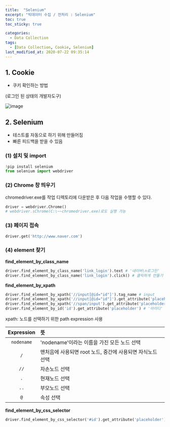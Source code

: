 ```yaml
---
title:  "Selenium"
excerpt: "빅데이터 수집 / 전처리 : Selenium"
toc: true
toc_sticky: true

categories:
  - Data Collection
tags:
  - [Data Collection, Cookie, Selenium]
last_modified_at: 2020-07-22 09:35:14
---
```


## 1. Cookie
- 쿠키 확인하는 방법
  
(로그인 된 상태의 개발자도구)  

![image](https://user-images.githubusercontent.com/58713684/88125580-8ae19400-cc0a-11ea-85b5-62f86b619d5a.png)

## 2. Selenium
- 테스트를 자동으로 하기 위해 만들어짐
- 빠른 피드백을 받을 수 있음

### (1) 설치 및 import
```py
!pip install selenium
from selenium import webdriver
```  

### (2) Chrome 창 띄우기
chromedriver.exe를 작업 디렉토리에 다운받은 후 다음 작업을 수행할 수 있다.  

```py
driver = webdriver.Chrome()
# webdriver.sChrome(C:\~~chromedriver.exe)로도 실행 가능
```

### (3) 페이지 접속
```py
driver.get('http://www.naver.com')
```

### (4) element 찾기
**find_element_by_class_name**  

```py
driver.find_element_by_class_name('link_login').text # '네이버\n로그인'
driver.find_element_by_class_name('link_login').click() # 클릭하게 만들기
```  

**find_element_by_xpath**  

```py
driver.find_element_by_xpath('//input[@id="id"]').tag_name # input
driver.find_element_by_xpath('//input[@id="id"]').get_attribute('placeholder') # '아이디'
driver.find_element_by_xpath('//span/input').get_attribute('placeholder') # '아이디'
driver.find_element_by_id('id').get_attribute('placeholder') # '아이디'
```  

xpath: 노드를 선택하기 위한 path expression 사용   

|Expression|뜻|
|:--------:|:---|
|`nodename`|'nodename'이라는 이름을 가진 모든 노드 선택|
|`/`|맨처음에 사용되면 root 노드, 중간에 사용되면 자식노드 선택|
|`//`|자손노드 선택|
|`.`|현재노드 선택|
|`..`|부모노드 선택|
|`@`|속성 선택|    



**find_element_by_css_selector**

```py
driver.find_element_by_css_selector('#id').get_attribute('placeholder')
```


